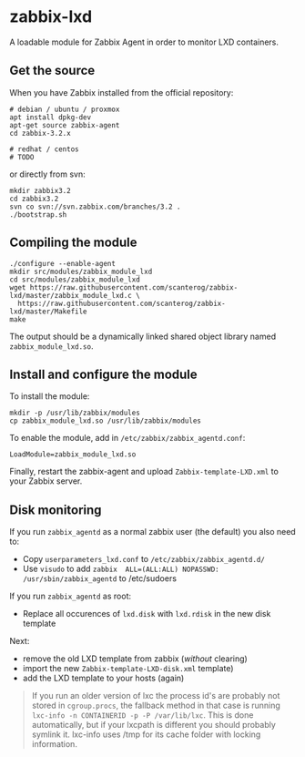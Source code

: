 # zabbix-lxd

A loadable module for Zabbix Agent in order to monitor LXD containers.

## Get the source

When you have Zabbix installed from the official repository:
```
# debian / ubuntu / proxmox
apt install dpkg-dev
apt-get source zabbix-agent
cd zabbix-3.2.x

# redhat / centos
# TODO
```

or directly from svn:

```
mkdir zabbix3.2
cd zabbix3.2
svn co svn://svn.zabbix.com/branches/3.2 .
./bootstrap.sh
```

## Compiling the module

```
./configure --enable-agent
mkdir src/modules/zabbix_module_lxd
cd src/modules/zabbix_module_lxd
wget https://raw.githubusercontent.com/scanterog/zabbix-lxd/master/zabbix_module_lxd.c \
  https://raw.githubusercontent.com/scanterog/zabbix-lxd/master/Makefile
make
```
The output should be a dynamically linked shared object library named `zabbix_module_lxd.so`.

## Install and configure the module

To install the module:

```
mkdir -p /usr/lib/zabbix/modules
cp zabbix_module_lxd.so /usr/lib/zabbix/modules
```

To enable the module, add in `/etc/zabbix/zabbix_agentd.conf`:
```
LoadModule=zabbix_module_lxd.so
```

Finally, restart the zabbix-agent and upload `Zabbix-template-LXD.xml` to your Zabbix server.

## Disk monitoring

If you run `zabbix_agentd` as a normal zabbix user (the default) you also need to:
- Copy `userparameters_lxd.conf` to `/etc/zabbix/zabbix_agentd.d/`
- Use `visudo` to add `zabbix  ALL=(ALL:ALL) NOPASSWD: /usr/sbin/zabbix_agentd` to /etc/sudoers

If you run `zabbix_agentd` as root:
- Replace all occurences of `lxd.disk` with `lxd.rdisk` in the new disk template

Next:
- remove the old LXD template from zabbix (_without_ clearing)
- import the new `Zabbix-template-LXD-disk.xml` template)
- add the LXD template to your hosts (again)

> If you run an older version of lxc the process id's are probably not stored in `cgroup.procs`, the fallback method in that case is running `lxc-info -n CONTAINERID -p -P /var/lib/lxc`. This is done automatically, but if your lxcpath is different you should probably symlink it. lxc-info uses /tmp for its cache folder with locking information.
